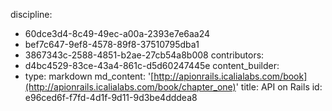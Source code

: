 discipline:
  - 60dce3d4-8c49-49ec-a00a-2393e7e6aa24
  - bef7c647-9ef8-4578-89f8-37510795dba1
  - 3867343c-2588-4851-b2ae-27cb54a8b008
contributors:
  - d4bc4529-83ce-43a4-861c-d5d60247445e
content_builder:
  - 
    type: markdown
    md_content: '[http://apionrails.icalialabs.com/book](http://apionrails.icalialabs.com/book/chapter_one)'
title: API on Rails
id: e96ced6f-f7fd-4d1f-9d11-9d3be4dddea8
